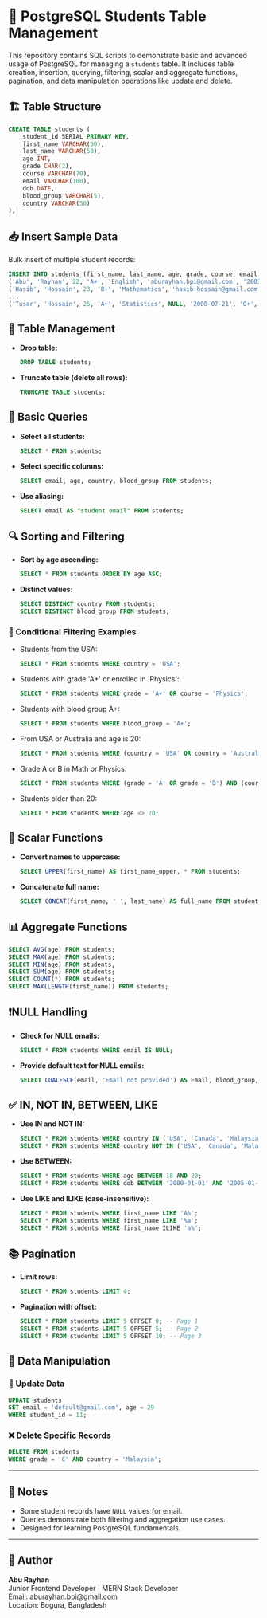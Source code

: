 
# 📘 PostgreSQL Students Table Management

This repository contains SQL scripts to demonstrate basic and advanced usage of PostgreSQL for managing a `students` table. It includes table creation, insertion, querying, filtering, scalar and aggregate functions, pagination, and data manipulation operations like update and delete.

## 🏗️ Table Structure

```sql
CREATE TABLE students (
    student_id SERIAL PRIMARY KEY,
    first_name VARCHAR(50),
    last_name VARCHAR(50),
    age INT,
    grade CHAR(2),
    course VARCHAR(70),
    email VARCHAR(100),
    dob DATE,
    blood_group VARCHAR(5),
    country VARCHAR(50)
);
```

## 📥 Insert Sample Data

Bulk insert of multiple student records:

```sql
INSERT INTO students (first_name, last_name, age, grade, course, email, dob, blood_group, country) VALUES
('Abu', 'Rayhan', 22, 'A+', 'English', 'aburayhan.bpi@gmail.com', '2003-10-17', 'B+', 'Bangladesh'),
('Hasib', 'Hossain', 23, 'B+', 'Mathematics', 'hasib.hossain@gmail.com', '2002-06-05', 'A-', 'India'),
...
('Tusar', 'Hossain', 25, 'A+', 'Statistics', NULL, '2000-07-21', 'O+', 'India');
```

## 🧹 Table Management

- **Drop table:**  
  ```sql
  DROP TABLE students;
  ```

- **Truncate table (delete all rows):**  
  ```sql
  TRUNCATE TABLE students;
  ```

## 📄 Basic Queries

- **Select all students:**  
  ```sql
  SELECT * FROM students;
  ```

- **Select specific columns:**  
  ```sql
  SELECT email, age, country, blood_group FROM students;
  ```

- **Use aliasing:**  
  ```sql
  SELECT email AS "student email" FROM students;
  ```

## 🔍 Sorting and Filtering

- **Sort by age ascending:**  
  ```sql
  SELECT * FROM students ORDER BY age ASC;
  ```

- **Distinct values:**  
  ```sql
  SELECT DISTINCT country FROM students;
  SELECT DISTINCT blood_group FROM students;
  ```

### 🎯 Conditional Filtering Examples

- Students from the USA:
  ```sql
  SELECT * FROM students WHERE country = 'USA';
  ```

- Students with grade 'A+' or enrolled in 'Physics':
  ```sql
  SELECT * FROM students WHERE grade = 'A+' OR course = 'Physics';
  ```

- Students with blood group A+:
  ```sql
  SELECT * FROM students WHERE blood_group = 'A+';
  ```

- From USA or Australia and age is 20:
  ```sql
  SELECT * FROM students WHERE (country = 'USA' OR country = 'Australia') AND age = 20;
  ```

- Grade A or B in Math or Physics:
  ```sql
  SELECT * FROM students WHERE (grade = 'A' OR grade = 'B') AND (course = 'Math' OR course = 'Physics');
  ```

- Students older than 20:
  ```sql
  SELECT * FROM students WHERE age <> 20;
  ```

## 🔡 Scalar Functions

- **Convert names to uppercase:**  
  ```sql
  SELECT UPPER(first_name) AS first_name_upper, * FROM students;
  ```

- **Concatenate full name:**  
  ```sql
  SELECT CONCAT(first_name, ' ', last_name) AS full_name FROM students;
  ```

## 📊 Aggregate Functions

```sql
SELECT AVG(age) FROM students;
SELECT MAX(age) FROM students;
SELECT MIN(age) FROM students;
SELECT SUM(age) FROM students;
SELECT COUNT(*) FROM students;
SELECT MAX(LENGTH(first_name)) FROM students;
```

## ❗NULL Handling

- **Check for NULL emails:**  
  ```sql
  SELECT * FROM students WHERE email IS NULL;
  ```

- **Provide default text for NULL emails:**  
  ```sql
  SELECT COALESCE(email, 'Email not provided') AS Email, blood_group, country FROM students;
  ```

## ✅ IN, NOT IN, BETWEEN, LIKE

- **Use IN and NOT IN:**
  ```sql
  SELECT * FROM students WHERE country IN ('USA', 'Canada', 'Malaysia');
  SELECT * FROM students WHERE country NOT IN ('USA', 'Canada', 'Malaysia');
  ```

- **Use BETWEEN:**
  ```sql
  SELECT * FROM students WHERE age BETWEEN 18 AND 20;
  SELECT * FROM students WHERE dob BETWEEN '2000-01-01' AND '2005-01-01' ORDER BY dob;
  ```

- **Use LIKE and ILIKE (case-insensitive):**
  ```sql
  SELECT * FROM students WHERE first_name LIKE 'A%';
  SELECT * FROM students WHERE first_name LIKE '%a';
  SELECT * FROM students WHERE first_name ILIKE 'a%';
  ```

## 📚 Pagination

- **Limit rows:**
  ```sql
  SELECT * FROM students LIMIT 4;
  ```

- **Pagination with offset:**
  ```sql
  SELECT * FROM students LIMIT 5 OFFSET 0; -- Page 1
  SELECT * FROM students LIMIT 5 OFFSET 5; -- Page 2
  SELECT * FROM students LIMIT 5 OFFSET 10; -- Page 3
  ```

## 🧾 Data Manipulation

### 🔄 Update Data

```sql
UPDATE students
SET email = 'default@gmail.com', age = 29
WHERE student_id = 11;
```

### ❌ Delete Specific Records

```sql
DELETE FROM students
WHERE grade = 'C' AND country = 'Malaysia';
```

---

## 📌 Notes

- Some student records have `NULL` values for email.
- Queries demonstrate both filtering and aggregation use cases.
- Designed for learning PostgreSQL fundamentals.

---

## 📎 Author

**Abu Rayhan**  
Junior Frontend Developer | MERN Stack Developer  
Email: aburayhan.bpi@gmail.com  
Location: Bogura, Bangladesh
